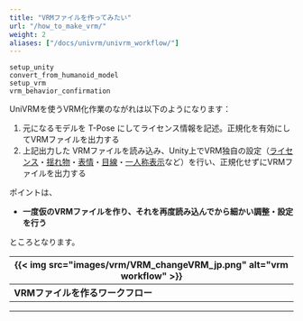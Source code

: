 ```yaml
---
title: "VRMファイルを作ってみたい"
url: "/how_to_make_vrm/"
weight: 2
aliases: ["/docs/univrm/univrm_workflow/"]
---
```


```{toctree}
setup_unity
convert_from_humanoid_model
setup_vrm
vrm_behavior_confirmation
```

UniVRMを使うVRM化作業のながれは以下のようになります：

1. 元になるモデルを T-Pose にしてライセンス情報を記述。正規化を有効にしてVRMファイルを出力する
1. 上記出力した VRMファイルを読み込み、Unity上でVRM独自の設定（[ライセンス](/univrm/meta/univrm_meta)・[揺れ物](/univrm/springbone/univrm_secondary)・[表情](/univrm/blendshape/univrm_blendshape)・[目線](/univrm/lookat/univrm_lookat)・[一人称表示](/univrm/firstperson/univrm_firstperson)など）を行い、正規化せずにVRMファイルを出力する

ポイントは、 

* **一度仮のVRMファイルを作り、それを再度読み込んでから細かい調整・設定を行う**

ところとなります。

| {{< img src="images/vrm/VRM_changeVRM_jp.png" alt="vrm workflow" >}}  |
|-----------------------------------------------------------------------|
| **VRMファイルを作るワークフロー**                                    |

---
